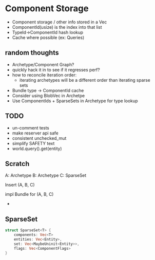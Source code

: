 # Component Storage

* Component storage / other info stored in a Vec<ComponentInfo>
* ComponentId(usize) is the index into that list
* TypeId->ComponentId hash lookup
* Cache where possible (ex: Queries)

## random thoughts

* Archetype/Component Graph?
* quickly hack it in to see if it regresses perf?
* how to reconcile iteration order:
    * iterating archetypes will be a different order than iterating sparse sets
* Bundle type -> ComponentId cache
* Consider using BlobVec in Archetpe
* Use ComponentIds + SparseSets in Archetype for type lookup


## TODO

* un-comment tests
* make reserver api safe
* consistent unchecked_mut
* simplify SAFETY text
* world.query().get(entity)


## Scratch

A: Archetype
B: Archetype
C: SparseSet

Insert (A, B, C)



impl Bundle for (A, B, C)

* 

## SparseSet

```rust
struct SparseSet<T> {
    components: Vec<T>
    entities: Vec<Entity>,
    set: Vec<MaybeUninit<Entity>>,
    flags: Vec<ComponentFlags>
}
```